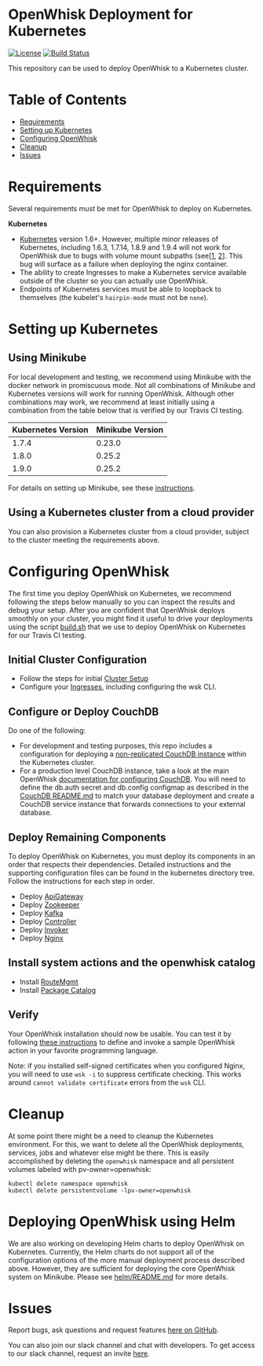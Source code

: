 # OpenWhisk Deployment for Kubernetes

[![License](https://img.shields.io/badge/license-Apache--2.0-blue.svg)](http://www.apache.org/licenses/LICENSE-2.0)
[![Build Status](https://travis-ci.org/apache/incubator-openwhisk-deploy-kube.svg?branch=master)](https://travis-ci.org/apache/incubator-openwhisk-deploy-kube)

This repository can be used to deploy OpenWhisk to a Kubernetes cluster.

# Table of Contents

* [Requirements](#requirements)
* [Setting up Kubernetes](#setting-up-kubernetes)
* [Configuring OpenWhisk](#configuring-openwhisk)
* [Cleanup](#cleanup)
* [Issues](#issues)

# Requirements
Several requirements must be met for OpenWhisk to deploy on Kubernetes.

**Kubernetes**
* [Kubernetes](https://github.com/kubernetes/kubernetes) version 1.6+. However, multiple minor releases of Kubernetes, including 1.6.3, 1.7.14, 1.8.9 and 1.9.4 will not work for OpenWhisk due to bugs with volume mount subpaths (see[[1](https://github.com/kubernetes/kubernetes/blob/master/CHANGELOG-1.6.md#known-issues-for-v163), [2](https://github.com/kubernetes/kubernetes/issues/61076)]. This bug will surface as a failure when deploying the nginx container.
* The ability to create Ingresses to make a Kubernetes service available outside of the cluster so you can actually use OpenWhisk.
* Endpoints of Kubernetes services must be able to loopback to themselves (the kubelet's `hairpin-mode` must not be `none`).

# Setting up Kubernetes

## Using Minikube

For local development and testing, we recommend using Minikube with
the docker network in promiscuous mode.  Not all combinations of
Minikube and Kubernetes versions will work for running OpenWhisk.
Although other combinations may work, we recommend at least initially
using a combination from the table below that is verified by our
Travis CI testing.

| Kubernetes Version | Minikube Version |
--- | --- |
1.7.4 | 0.23.0 |
1.8.0 | 0.25.2 |
1.9.0 | 0.25.2 |

For details on setting up Minikube, see these [instructions](/docs/setting_up_minikube/README.md).

## Using a Kubernetes cluster from a cloud provider

You can also provision a Kubernetes cluster from a cloud provider, subject to the cluster meeting the requirements above.

# Configuring OpenWhisk

The first time you deploy OpenWhisk on Kubernetes, we recommend
following the steps below manually so you can inspect the results and
debug your setup.  After you are confident that OpenWhisk deploys
smoothly on your cluster, you might find it useful to drive your
deployments using the script [build.sh](tools/travis/build.sh) that we
use to deploy OpenWhisk on Kubernetes for our Travis CI testing.

## Initial Cluster Configuration

* Follow the steps for initial [Cluster Setup](kubernetes/cluster-setup)
* Configure your [Ingresses](kubernetes/ingress), including configuring the wsk CLI.

## Configure or Deploy CouchDB

Do one of the following:
* For development and testing purposes, this repo includes a configuration
  for deploying a [non-replicated CouchDB instance](kubernetes/couchdb)
  within the Kubernetes cluster.
* For a production level CouchDB instance, take a look at the main
  OpenWhisk [documentation for configuring CouchDB](https://github.com/apache/incubator-openwhisk/blob/master/tools/db/README.md).
  You will need to define the db.auth secret and db.config configmap as described in the [CouchDB README.md](kubernetes/couchdb/README.md)
  to match your database deployment and create a CouchDB service instance
  that forwards connections to your external database.

## Deploy Remaining Components

To deploy OpenWhisk on Kubernetes, you must deploy its components in
an order that respects their dependencies.  Detailed instructions and
the supporting configuration files can be found in the kubernetes
directory tree. Follow the instructions for each step in order.

* Deploy [ApiGateway](kubernetes/apigateway)
* Deploy [Zookeeper](kubernetes/zookeeper)
* Deploy [Kafka](kubernetes/kafka)
* Deploy [Controller](kubernetes/controller)
* Deploy [Invoker](kubernetes/invoker)
* Deploy [Nginx](kubernetes/nginx)

## Install system actions and the openwhisk catalog

* Install [RouteMgmt](kubernetes/routemgmt)
* Install [Package Catalog](kubernetes/openwhisk-catalog)

## Verify

Your OpenWhisk installation should now be usable.  You can test it by following
[these instructions](https://github.com/apache/incubator-openwhisk/blob/master/docs/actions.md)
to define and invoke a sample OpenWhisk action in your favorite programming language.

Note: if you installed self-signed certificates when you configured Nginx, you will need to use `wsk -i` to suppress certificate checking.  This works around `cannot validate certificate` errors from the `wsk` CLI.

# Cleanup

At some point there might be a need to cleanup the Kubernetes environment.
For this, we want to delete all the OpenWhisk deployments, services, jobs
and whatever else might be there. This is easily accomplished by
deleting the `openwhisk` namespace and all persistent volumes labeled with
pv-owner=openwhisk:

```
kubectl delete namespace openwhisk
kubectl delete persistentvolume -lpv-owner=openwhisk
```

# Deploying OpenWhisk using Helm

We are also working on developing Helm charts to deploy OpenWhisk on
Kubernetes. Currently, the Helm charts do not support all of the
configuration options of the more manual deployment process described
above. However, they are sufficient for deploying the core OpenWhisk
system on Minikube. Please see [helm/README.md](helm/README.md) for more details.

# Issues

Report bugs, ask questions and request features [here on GitHub](../../issues).

You can also join our slack channel and chat with developers. To get access to our slack channel, request an invite [here](http://slack.openwhisk.org).
